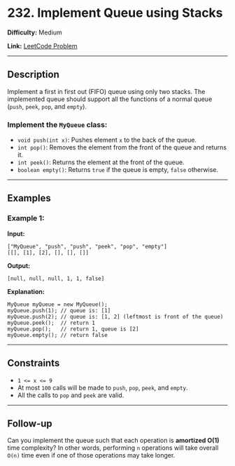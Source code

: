 # 232. Implement Queue using Stacks

**Difficulty:** Medium

**Link:** [LeetCode Problem](https://leetcode.com/problems/implement-queue-using-stacks/)

---

## Description

Implement a first in first out (FIFO) queue using only two stacks. The implemented queue should support all the functions of a normal queue (`push`, `peek`, `pop`, and `empty`).

### Implement the `MyQueue` class:

- `void push(int x)`: Pushes element `x` to the back of the queue.
- `int pop()`: Removes the element from the front of the queue and returns it.
- `int peek()`: Returns the element at the front of the queue.
- `boolean empty()`: Returns `true` if the queue is empty, `false` otherwise.

---

## Examples

### Example 1:

**Input:**

```plaintext
["MyQueue", "push", "push", "peek", "pop", "empty"]
[[], [1], [2], [], [], []]
```

**Output:**

```plaintext
[null, null, null, 1, 1, false]
```

**Explanation:**

```plaintext
MyQueue myQueue = new MyQueue();
myQueue.push(1); // queue is: [1]
myQueue.push(2); // queue is: [1, 2] (leftmost is front of the queue)
myQueue.peek();  // return 1
myQueue.pop();   // return 1, queue is [2]
myQueue.empty(); // return false
```

---

## Constraints

- `1 <= x <= 9`
- At most `100` calls will be made to `push`, `pop`, `peek`, and `empty`.
- All the calls to `pop` and `peek` are valid.

---

## Follow-up

Can you implement the queue such that each operation is **amortized O(1)** time complexity? In other words, performing `n` operations will take overall `O(n)` time even if one of those operations may take longer.

